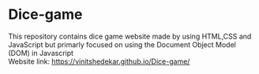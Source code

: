 # Dice-game
This repository contains dice game website made by using HTML,CSS and JavaScript but primarly focused on using the Document Object Model (DOM) in Javascript<br/>
Website link: https://vinitshedekar.github.io/Dice-game/
